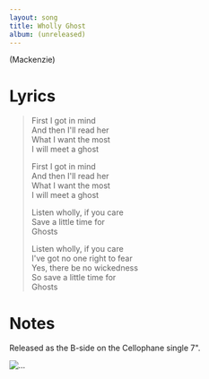 ```yaml
---
layout: song
title: Wholly Ghost
album: (unreleased)
---
```


(Mackenzie)

# Lyrics

> First I got in mind  
> And then I'll read her  
> What I want the most  
> I will meet a ghost  
>
> First I got in mind  
> And then I'll read her  
> What I want the most  
> I will meet a ghost  
>
> Listen wholly, if you care  
> Save a little time for  
> Ghosts  
>
> Listen wholly, if you care  
> I've got no one right to fear  
> Yes, there be no wickedness  
> So save a little time for  
> Ghosts  


# Notes

Released as the B-side on the Cellophane single 7".

![...](https://i.discogs.com/pal8o8wobAr1Dn2wbzHCCML7vQxuTFwCMRiYVyvOQiQ/rs:fit/g:sm/q:90/h:600/w:600/czM6Ly9kaXNjb2dz/LWRhdGFiYXNlLWlt/YWdlcy9SLTYzMTc2/MDItMTU4NzY1MTkz/Ni04NzgyLmpwZWc.jpeg)
